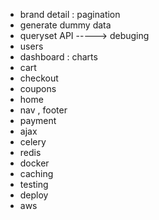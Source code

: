 - brand detail : pagination
- generate dummy data
- queryset API -----> debuging
- users
- dashboard : charts
- cart
- checkout
- coupons
- home
- nav , footer
- payment
- ajax
- celery
- redis
- docker
- caching
- testing
- deploy
- aws